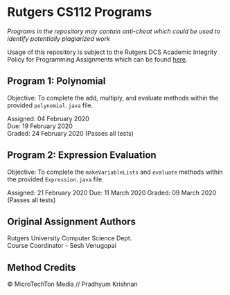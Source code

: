 # Rutgers CS112 Programs
*Programs in the repository may contain anti-cheat which could be used to identify potentially plagiarized work*

Usage of this repository is subject to the Rutgers DCS Academic Integrity Policy for Programming Assignments which can be found [here](https://www.cs.rutgers.edu/academics/undergraduate/academic-integrity-policy/programming-assignments).

## Program 1: Polynomial
Objective: To complete the add, multiply, and evaluate methods within the provided `polynomial.java` file.

Assigned: 04 February 2020  
Due: 19 February 2020  
Graded: 24 February 2020 (Passes all tests)  

## Program 2: Expression Evaluation
Objective: To complete the `makeVariableLists` and `evaluate` methods within the provided `Expression.java` file.

Assigned: 21 February 2020
Due: 11 March 2020
Graded: 09 March 2020 (Passes all tests)

## Original Assignment Authors
Rutgers University Computer Science Dept.  
Course Coordinator - Sesh Venugopal

## Method Credits
© MicroTechTon Media // Pradhyum Krishnan
